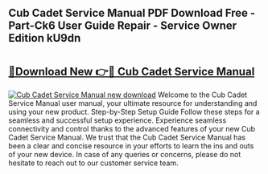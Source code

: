 ## Cub Cadet Service Manual PDF Download Free - Part-Ck6 User Guide Repair - Service Owner Edition kU9dn

# <h2><a href="http://bc15748.oget.top/?id=Cub+Cadet+Service+Manual">🔗Download New 👉🔴 Cub Cadet Service Manual</a></h2>

[![Cub Cadet Service Manual new download](https://i.imgur.com/5g1atiW.png)](http://bc15748.oget.top/?id=Cub+Cadet+Service+Manual)
Welcome to the Cub Cadet Service Manual user manual, your ultimate resource for understanding and using your new product. Step-by-Step Setup Guide Follow these steps for a seamless and successful setup experience. Experience seamless connectivity and control thanks to the advanced features of your new Cub Cadet Service Manual. We trust that the Cub Cadet Service Manual has been a clear and concise resource in your efforts to learn the ins and outs of your new device. In case of any queries or concerns, please do not hesitate to reach out to our customer service team.
